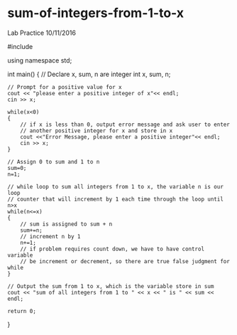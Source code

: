 # sum-of-integers-from-1-to-x
Lab Practice 10/11/2016

#include <iostream>

using namespace std;

int main() 
{
    // Declare x, sum, n are integer
    int x, sum, n;
    
    // Prompt for a positive value for x
    cout << "please enter a positive integer of x"<< endl;
    cin >> x;
    
    while(x<0)
    {
        // if x is less than 0, output error message and ask user to enter
        // another positive integer for x and store in x 
        cout <<"Error Message, please enter a positive integer"<< endl;
        cin >> x;
    }
    
    // Assign 0 to sum and 1 to n
    sum=0;
    n=1;
    
    // while loop to sum all integers from 1 to x, the variable n is our loop 
    // counter that will increment by 1 each time through the loop until n>x
    while(n<=x)
    {
        // sum is assigned to sum + n
        sum+=n;
        // increment n by 1
        n+=1;
        // if problem requires count down, we have to have control variable
        // be increment or decrement, so there are true false judgment for while
    }
    
    // Output the sum from 1 to x, which is the variable store in sum
    cout << "sum of all integers from 1 to " << x << " is " << sum << endl;

    return 0;
}

